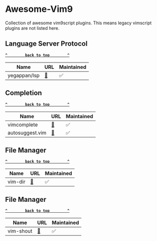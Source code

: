 # Awesome-Vim9

Collection of awesome vim9script plugins. This means legacy vimscript plugins are not listed here.

<!-- | <Repo> | [🔗](<link>) | ✅ | -->

## Language Server Protocol

**[`^        back to top        ^`](#awesome-vim9)**

| Name | URL | Maintained |
| --- | --- | --- |
| yegappan/lsp | [🔗](https://github.com/yegappan/lsp/tree/main) | ✅ |

## Completion

**[`^        back to top        ^`](#awesome-vim9)**

| Name | URL | Maintained |
| --- | --- | --- |
| vimcomplete | [🔗](https://github.com/girishji/vimcomplete) | ✅ |
| autosuggest.vim | [🔗](https://github.com/girishji/autosuggest.vim) | ✅ |

## File Manager

**[`^        back to top        ^`](#awesome-vim9)**

| Name | URL | Maintained |
| --- | --- | --- |
| vim-dir | [🔗](https://github.com/habamax/vim-dir) | ✅ |

## File Manager

**[`^        back to top        ^`](#awesome-vim9)**

| Name | URL | Maintained |
| --- | --- | --- |
| vim-shout | [🔗](https://github.com/habamax/vim-shout) | ✅ |
